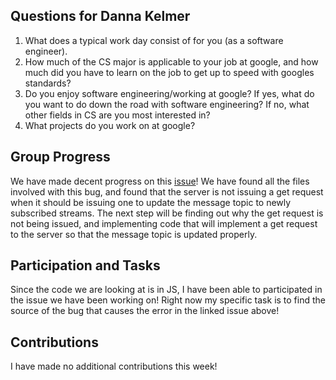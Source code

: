 ## Questions for Danna Kelmer

1. What does a typical work day consist of for you (as a software engineer). 
2. How much of the CS major is applicable to your job at google, and how much did you have to learn on the job to get up to speed with googles standards?
3. Do you enjoy software engineering/working at google? If yes, what do you want to do down the road with software engineering? If no, what other fields in CS are you most interested in?
4. What projects do you work on at google?

## Group Progress 

We have made decent progress on this [issue](https://github.com/zulip/zulip/issues/8750)! We have found all the files involved with this bug, and found that the server is not issuing a get request when it should be issuing one to update the message topic to newly subscribed streams. The next step will be finding out why the get request is not being issued, and implementing code that will implement a get request to the server so that the message topic is updated properly. 

## Participation and Tasks

Since the code we are looking at is in JS, I have been able to participated in the issue we have been working on! Right now my specific task is to find the source of the bug that causes the error in the linked issue above!

## Contributions

I have made no additional contributions this week!

